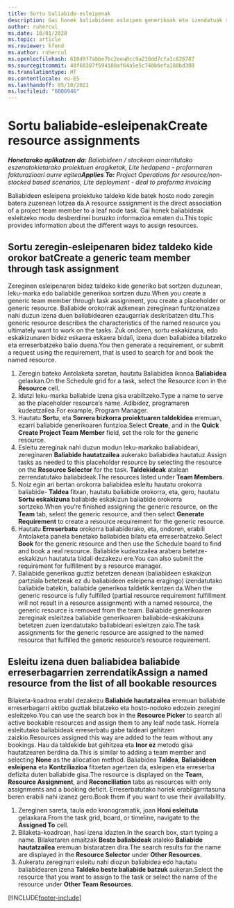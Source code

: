 ```yaml
---
title: Sortu baliabide-esleipenak
description: Gai honek baliabideen esleipen generikoak eta izendatuak sortzeari buruzko informazioa eskaintzen du.
author: ruhercul
ms.date: 10/01/2020
ms.topic: article
ms.reviewer: kfend
ms.author: ruhercul
ms.openlocfilehash: 610d9f7abbe7bc2eea8cc9a238dd7cfa1c626787
ms.sourcegitcommit: 40f68387f594180af64a5e5c748b6efa188bd300
ms.translationtype: HT
ms.contentlocale: eu-ES
ms.lasthandoff: 05/10/2021
ms.locfileid: "6006946"
---
```

# <a name="create-resource-assignments"></a><span data-ttu-id="c06c0-103">Sortu baliabide-esleipenak</span><span class="sxs-lookup"><span data-stu-id="c06c0-103">Create resource assignments</span></span>

<span data-ttu-id="c06c0-104">_**Honetarako aplikatzen da:** Baliabideen / stockean oinarritutako eszenatokietarako proiektuen eragiketak, Lite hedapena - proformaren fakturazioari aurre egitea_</span><span class="sxs-lookup"><span data-stu-id="c06c0-104">_**Applies To:** Project Operations for resource/non-stocked based scenarios, Lite deployment - deal to proforma invoicing_</span></span>


<span data-ttu-id="c06c0-105">Baliabideen esleipena proiektuko taldeko kide batek hosto nodo zeregin batera zuzenean lotzea da.</span><span class="sxs-lookup"><span data-stu-id="c06c0-105">A resource assignment is the direct association of a project team member to a leaf node task.</span></span> <span data-ttu-id="c06c0-106">Gai honek baliabideak esleitzeko modu desberdinei buruzko informazioa ematen du.</span><span class="sxs-lookup"><span data-stu-id="c06c0-106">This topic provides information about the different ways to assign resources.</span></span>

## <a name="create-a-generic-team-member-through-task-assignment"></a><span data-ttu-id="c06c0-107">Sortu zeregin-esleipenaren bidez taldeko kide orokor bat</span><span class="sxs-lookup"><span data-stu-id="c06c0-107">Create a generic team member through task assignment</span></span>


<span data-ttu-id="c06c0-108">Zereginen esleipenaren bidez taldeko kide generiko bat sortzen duzunean, leku-marka edo baliabide generikoa sortzen duzu.</span><span class="sxs-lookup"><span data-stu-id="c06c0-108">When you create a generic team member through task assignment, you create a placeholder or generic resource.</span></span> <span data-ttu-id="c06c0-109">Baliabide orokorrak azkenean zereginean funtzionatzea nahi duzun izena duen baliabidearen ezaugarriak deskribatzen ditu.</span><span class="sxs-lookup"><span data-stu-id="c06c0-109">This generic resource describes the characteristics of the named resource you ultimately want to work on the tasks.</span></span> <span data-ttu-id="c06c0-110">Zuk ondoren, sortu eskakizuna, edo eskakizunaren bidez eskaera eskaera bidali, izena duen baliabidea bilatzeko eta erreserbatzeko balio duena.</span><span class="sxs-lookup"><span data-stu-id="c06c0-110">You then generate a requirement, or submit a request using the requirement, that is used to search for and book the named resource.</span></span>

1. <span data-ttu-id="c06c0-111">Zeregin bateko Antolaketa saretan, hautatu Baliabidea ikonoa **Baliabidea** gelaxkan.</span><span class="sxs-lookup"><span data-stu-id="c06c0-111">On the Schedule grid for a task, select the Resource icon in the **Resource** cell.</span></span>
2. <span data-ttu-id="c06c0-112">Idatzi leku-marka baliabide izena gisa erabiltzeko.</span><span class="sxs-lookup"><span data-stu-id="c06c0-112">Type a name to serve as the placeholder resource’s name.</span></span> <span data-ttu-id="c06c0-113">Adibidez, programaren kudeatzailea.</span><span class="sxs-lookup"><span data-stu-id="c06c0-113">For example, Program Manager.</span></span>
3. <span data-ttu-id="c06c0-114">Hautatu **Sortu**, eta **Sorrera bizkorra proiektuaren taldekidea** eremuan, ezarri baliabide generikoaren funtzioa.</span><span class="sxs-lookup"><span data-stu-id="c06c0-114">Select **Create**, and in the **Quick Create Project Team Member** field, set the role for the generic resource.</span></span>
4. <span data-ttu-id="c06c0-115">Esleitu zereginak nahi duzun modun leku-markako baliabideari, zereginaren **Baliabide hautatzailea** aukerako baliabidea hautatuz.</span><span class="sxs-lookup"><span data-stu-id="c06c0-115">Assign tasks as needed to this placeholder resource by selecting the resource on the **Resource Selector** for the task.</span></span> <span data-ttu-id="c06c0-116">**Taldekideak** atalean zerrendatutako baliabideak.</span><span class="sxs-lookup"><span data-stu-id="c06c0-116">The resources listed under **Team Members**.</span></span>
5. <span data-ttu-id="c06c0-117">Noiz egin ari bertan orokorra baliabidea esleitu hautatu orokorra baliabide- **Taldea** fitxan, hautatu baliabide orokorra, eta, gero, hautatu **Sortu eskakizuna** baliabide eskakizun baliabide orokorra sortzeko.</span><span class="sxs-lookup"><span data-stu-id="c06c0-117">When you’re finished assigning the generic resource, on the **Team** tab, select the generic resource, and then select **Generate Requirement** to create a resource requirement for the generic resource.</span></span>
6. <span data-ttu-id="c06c0-118">Hautatu **Erreserbatu** orokorra baliabiderako, eta, ondoren, erabili Antolaketa panela benetako baliabidea bilatu eta erreserbatzeko.</span><span class="sxs-lookup"><span data-stu-id="c06c0-118">Select **Book** for the generic resource and then use the Schedule board to find and book a real resource.</span></span> <span data-ttu-id="c06c0-119">Baliabide kudeatzailea arabera betetze-eskakizun hautatuta bidali dezakezu ere.</span><span class="sxs-lookup"><span data-stu-id="c06c0-119">You can also submit the requirement for fulfillment by a resource manager.</span></span>
7. <span data-ttu-id="c06c0-120">Baliabide generikoa guztiz betetzen denean (baliabideen eskakizun partziala betetzeak ez du baliabideen esleipena eragingo) izendatutako baliabide batekin, baliabide generikoa taldetik kentzen da.</span><span class="sxs-lookup"><span data-stu-id="c06c0-120">When the generic resource is fully fulfilled (partial resource requirement fulfillment will not result in a resource assignment) with a named resource, the generic resource is removed from the team.</span></span> <span data-ttu-id="c06c0-121">Baliabide generikoaren zereginak esleitzea baliabide generikoaren baliabide-eskakizuna betetzen zuen izendatutako baliabideari esleitzen zaio.</span><span class="sxs-lookup"><span data-stu-id="c06c0-121">The task assignments for the generic resource are assigned to the named resource that fulfilled the generic resource’s resource requirement.</span></span>

## <a name="assign-a-named-resource-from-the-list-of-all-bookable-resources"></a><span data-ttu-id="c06c0-122">Esleitu izena duen baliabidea baliabide erreserbagarrien zerrendatik</span><span class="sxs-lookup"><span data-stu-id="c06c0-122">Assign a named resource from the list of all bookable resources</span></span>

<span data-ttu-id="c06c0-123">Bilaketa-koadroa erabil dezakezu **Baliabide hautatzailea** eremuan baliabide erreserbagarri aktibo guztiak bilatzeko eta hosto-nodoko edozein zeregini esleitzeko.</span><span class="sxs-lookup"><span data-stu-id="c06c0-123">You can use the search box in the **Resource Picker** to search all active bookable resources and assign them to any leaf node task.</span></span> <span data-ttu-id="c06c0-124">Horrela esleitutako baliabideak erreserbatu gabe taldeari gehitzen zaizkio.</span><span class="sxs-lookup"><span data-stu-id="c06c0-124">Resources assigned this way are added to the team without any bookings.</span></span> <span data-ttu-id="c06c0-125">Hau da taldekide bat gehitzea eta **Inor ez** metodo gisa hautatzearen berdina da.</span><span class="sxs-lookup"><span data-stu-id="c06c0-125">This is similar to adding a team member and selecting **None** as the allocation method.</span></span> <span data-ttu-id="c06c0-126">Baliabidea **Taldea**, **Baliabideen esleipena** eta **Kontziliazioa** fitxetan agertzen da, esleipen eta erreserba defizita duten baliabide gisa.</span><span class="sxs-lookup"><span data-stu-id="c06c0-126">The resource is displayed on the **Team**, **Resource Assignment**, and **Reconciliation** tabs as resources with only assignments and a booking deficit.</span></span> <span data-ttu-id="c06c0-127">Erreserbatutako horiek erabilgarritasuna beren erabili nahi izanez gero.</span><span class="sxs-lookup"><span data-stu-id="c06c0-127">Book them if you want to use their availability.</span></span>

1. <span data-ttu-id="c06c0-128">Zereginen sareta, taula edo kronogramatik, joan **Honi esleituta** gelaxkara.</span><span class="sxs-lookup"><span data-stu-id="c06c0-128">From the task grid, board, or timeline, navigate to the **Assigned To** cell.</span></span>
2. <span data-ttu-id="c06c0-129">Bilaketa-koadroan, hasi izena idazten.</span><span class="sxs-lookup"><span data-stu-id="c06c0-129">In the search box, start typing a name.</span></span> <span data-ttu-id="c06c0-130">Bilaketaren emaitzak **Beste baliabideak** ataleko **Baliabide hautatzailea** eremuan bistaratzen dira.</span><span class="sxs-lookup"><span data-stu-id="c06c0-130">The search results for the name are displayed in the **Resource Selector** under **Other Resources**.</span></span>
3. <span data-ttu-id="c06c0-131">Aukeratu zereginari esleitu nahi diozun baliabidea edo hautatu baliabidearen izena **Taldeko beste baliabide batzuk** aukeran.</span><span class="sxs-lookup"><span data-stu-id="c06c0-131">Select the resource that you want to assign to the task or select the name of the resource under **Other Team Resources**.</span></span>


[!INCLUDE[footer-include](../includes/footer-banner.md)]